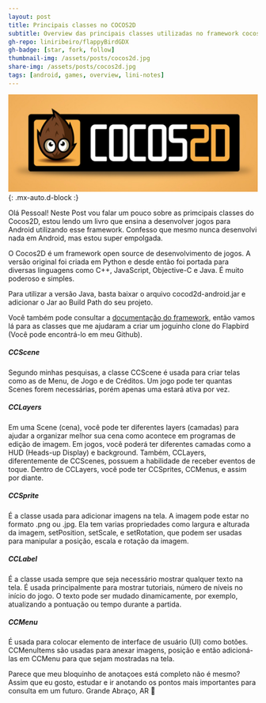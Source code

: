 ```yaml
---
layout: post
title: Principais classes no COCOS2D
subtitle: Overview das principais classes utilizadas no framework cocos2d
gh-repo: liniribeiro/flappyBirdGDX
gh-badge: [star, fork, follow]
thumbnail-img: /assets/posts/cocos2d.jpg
share-img: /assets/posts/cocos2d.jpg
tags: [android, games, overview, lini-notes]
---
```

![cocos2dlini1](/assets/posts/cocos2d.jpg){: .mx-auto.d-block :}

Olá Pessoal! Neste Post vou falar um pouco sobre as primcipais classes do Cocos2D, estou lendo um livro que ensina a desenvolver jogos para Android utilizando esse framework.
Confesso que mesmo nunca desenvolvi nada em Android, mas estou super empolgada.

O Cocos2D é um framework open source de desenvolvimento de jogos. A versão original foi criada em Python e desde então foi portada para diversas linguagens como C++, JavaScript, Objective-C e Java. É muito poderoso e simples.

Para utilizar a versão Java, basta baixar o arquivo cocod2d-android.jar e adicionar o Jar ao Build Path do seu projeto.

Você também pode consultar a [documentação do framework](https://docs.cocos2d-x.org/cocos2d-x/v4/en/), então vamos lá para as classes que me ajudaram a criar um joguinho clone do Flapbird (Você pode encontrá-lo em meu Github). 


##### CCScene
Segundo minhas pesquisas, a classe CCScene é usada para criar telas como as de Menu, de Jogo e de Créditos. Um jogo pode ter quantas Scenes forem necessárias, porém apenas uma estará ativa por vez.

##### CCLayers
Em uma Scene (cena), você pode ter diferentes layers (camadas) para ajudar a organizar melhor sua cena como acontece em programas de edição de imagem. Em jogos, você poderá ter diferentes camadas como a HUD (Heads-up Display) e background. Também, CCLayers, diferentemente de CCScenes, possuem a habilidade de receber eventos de toque.
Dentro de CCLayers, você pode ter CCSprites, CCMenus, e assim por diante.

##### CCSprite
É a classe usada para adicionar imagens na tela. A imagem pode estar no formato .png ou .jpg.
Ela tem varias propriedades como largura e alturada da imagem, setPosition, setScale, e setRotation, que podem ser usadas para manipular a posição, escala e rotação da imagem.

##### CCLabel
É a classe usada sempre que seja necessário mostrar qualquer texto na tela. É usada principalmente para mostrar tutoriais, número de níveis no início do jogo.
O texto pode ser mudado dinamicamente, por exemplo, atualizando a pontuação ou tempo durante a partida.

##### CCMenu
É usada para colocar elemento de interface de usuário (UI) como botões. CCMenuItems são usadas para anexar imagens, posição e então adicioná-las em CCMenu para que sejam mostradas na tela.

Parece que meu bloquinho de anotaçoes está completo não é mesmo? Assim que eu gosto, estudar e ir anotando os pontos mais importantes para consulta em um futuro.
Grande Abraço, AR 🙂
